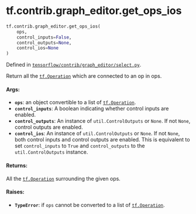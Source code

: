 <div itemscope itemtype="http://developers.google.com/ReferenceObject">
<meta itemprop="name" content="tf.contrib.graph_editor.get_ops_ios" />
<meta itemprop="path" content="Stable" />
</div>

# tf.contrib.graph_editor.get_ops_ios

``` python
tf.contrib.graph_editor.get_ops_ios(
    ops,
    control_inputs=False,
    control_outputs=None,
    control_ios=None
)
```



Defined in [`tensorflow/contrib/graph_editor/select.py`](/code/stable/tensorflow/contrib/graph_editor/select.py).

Return all the <a href="../../../tf/Operation.md"><code>tf.Operation</code></a> which are connected to an op in ops.

#### Args:

* <b>`ops`</b>: an object convertible to a list of <a href="../../../tf/Operation.md"><code>tf.Operation</code></a>.
* <b>`control_inputs`</b>: A boolean indicating whether control inputs are enabled.
* <b>`control_outputs`</b>: An instance of `util.ControlOutputs` or `None`. If not
    `None`, control outputs are enabled.
* <b>`control_ios`</b>:  An instance of `util.ControlOutputs` or `None`. If not `None`,
    both control inputs and control outputs are enabled. This is equivalent to
    set `control_inputs` to `True` and `control_outputs` to the
    `util.ControlOutputs` instance.

#### Returns:

All the <a href="../../../tf/Operation.md"><code>tf.Operation</code></a> surrounding the given ops.

#### Raises:

* <b>`TypeError`</b>: if `ops` cannot be converted to a list of <a href="../../../tf/Operation.md"><code>tf.Operation</code></a>.